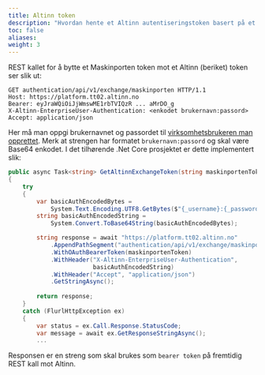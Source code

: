 ```yaml
---
title: Altinn token
description: "Hvordan hente et Altinn autentiseringstoken basert på et Maskinporten token."
toc: false
aliases:
weight: 3
---
```


REST kallet for å bytte et Maskinporten token mot et Altinn (beriket) token ser slik ut:

```http
GET authentication/api/v1/exchange/maskinporten HTTP/1.1
Host: https://platform.tt02.altinn.no
Bearer: eyJraWQiOiJjWmswME1rbTVIQzR ... aMrDO_g
X-Altinn-EnterpriseUser-Authentication: <enkodet brukernavn:passord>
Accept: application/json
```
Her må man oppgi brukernavnet og passordet til [virksomhetsbrukeren man opprettet](/docs/api/rest/kom-i-gang/tutorial-sluttbrukersystem/forarbeid/#opprette-og-autorisere-virksomhetsbruker).
Merk at strengen har formatet `brukernavn:passord` og skal være Base64 enkodet.
I det tilhørende .Net Core prosjektet er dette implementert slik:
```cs
public async Task<string> GetAltinnExchangeToken(string maskinportenToken)
{
    try
    {
        var basicAuthEncodedBytes = 
            System.Text.Encoding.UTF8.GetBytes($"{_username}:{_password}");
        string basicAuthEncodedString = 
            System.Convert.ToBase64String(basicAuthEncodedBytes);

        string response = await "https://platform.tt02.altinn.no"
            .AppendPathSegment("authentication/api/v1/exchange/maskinporten")
            .WithOAuthBearerToken(maskinportenToken)
            .WithHeader("X-Altinn-EnterpriseUser-Authentication",
                        basicAuthEncodedString)
            .WithHeader("Accept", "application/json")
            .GetStringAsync();
        
        return response;
    }
    catch (FlurlHttpException ex)
    {
        var status = ex.Call.Response.StatusCode;
        var message = await ex.GetResponseStringAsync();
        ...
```

Responsen er en streng som skal brukes som `bearer token` på fremtidig REST kall mot Altinn.